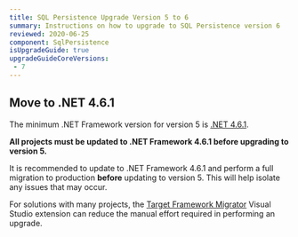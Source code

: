 ```yaml
---
title: SQL Persistence Upgrade Version 5 to 6
summary: Instructions on how to upgrade to SQL Persistence version 6
reviewed: 2020-06-25
component: SqlPersistence
isUpgradeGuide: true
upgradeGuideCoreVersions:
 - 7
---
```


## Move to .NET 4.6.1

The minimum .NET Framework version for version 5 is [.NET 4.6.1](https://dotnet.microsoft.com/download/dotnet-framework/net461).

**All projects must be updated to .NET Framework 4.6.1 before upgrading to version 5.**

It is recommended to update to .NET Framework 4.6.1 and perform a full migration to production **before** updating to version 5. This will help isolate any issues that may occur.

For solutions with many projects, the [Target Framework Migrator](https://marketplace.visualstudio.com/items?itemName=PavelSamokha.TargetFrameworkMigrator) Visual Studio extension can reduce the manual effort required in performing an upgrade.